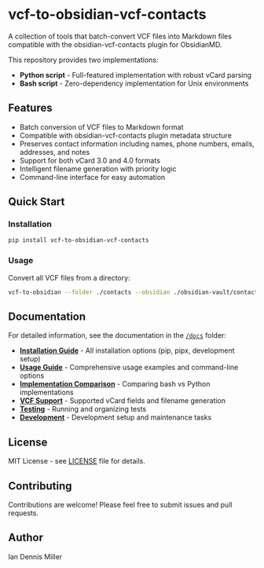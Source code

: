 # vcf-to-obsidian-vcf-contacts

A collection of tools that batch-convert VCF files into Markdown files compatible with the obsidian-vcf-contacts plugin for ObsidianMD.

This repository provides two implementations:
- **Python script** - Full-featured implementation with robust vCard parsing
- **Bash script** - Zero-dependency implementation for Unix environments

## Features

- Batch conversion of VCF files to Markdown format
- Compatible with obsidian-vcf-contacts plugin metadata structure  
- Preserves contact information including names, phone numbers, emails, addresses, and notes
- Support for both vCard 3.0 and 4.0 formats
- Intelligent filename generation with priority logic
- Command-line interface for easy automation

## Quick Start

### Installation

```bash
pip install vcf-to-obsidian-vcf-contacts
```

### Usage

Convert all VCF files from a directory:
```bash
vcf-to-obsidian --folder ./contacts --obsidian ./obsidian-vault/contacts
```

## Documentation

For detailed information, see the documentation in the [`/docs`](docs/) folder:

- **[Installation Guide](docs/installation.md)** - All installation options (pip, pipx, development setup)
- **[Usage Guide](docs/usage.md)** - Comprehensive usage examples and command-line options
- **[Implementation Comparison](docs/implementation-comparison.md)** - Comparing bash vs Python implementations
- **[VCF Support](docs/vcf-support.md)** - Supported vCard fields and filename generation
- **[Testing](docs/testing.md)** - Running and organizing tests
- **[Development](docs/development.md)** - Development setup and maintenance tasks

## License

MIT License - see [LICENSE](LICENSE) file for details.

## Contributing

Contributions are welcome! Please feel free to submit issues and pull requests.

## Author

Ian Dennis Miller
